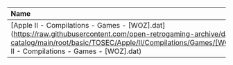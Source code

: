 |Name|Size|
|:---|---:|
|[Apple II - Compilations - Games - [WOZ].dat](https://raw.githubusercontent.com/open-retrogaming-archive/dat-catalog/main/root/basic/TOSEC/Apple/II/Compilations/Games/[WOZ]/Apple II - Compilations - Games - [WOZ].dat)|9275|
